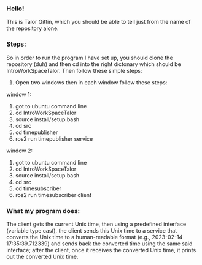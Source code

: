### Hello!
This is Talor Gittin, which you should be able to tell just from the name of the repository alone.
### Steps:
So in order to run the program I have set up, you should clone the repository (duh) and then cd into the right dictonary which should be IntroWorkSpaceTalor.
Then follow these simple steps:
1. Open two windows then in each window follow these steps:

window 1:
1. got to ubuntu command line
2. cd IntroWorkSpaceTalor
3. source install/setup.bash
4. cd src
5. cd timepublisher
6. ros2 run timepublisher service

window 2:
1. got to ubuntu command line
2. cd IntroWorkSpaceTalor
3. source install/setup.bash
4. cd src
5. cd timesubscriber
6. ros2 run timesubscriber client

### What my program does:
The client gets the current Unix time, then using a predefined interface (variable type cast), the client sends this Unix time to a service that converts the Unix time to a human-readable format (e.g., 2023-02-14 17:35:39.712339) and sends back the converted time using the same said interface; after the client, once it receives the converted Unix time, it prints out the converted Unix time.
